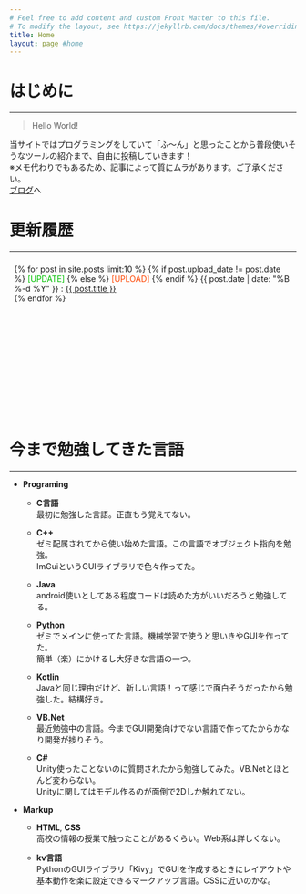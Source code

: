 ```yaml
---
# Feel free to add content and custom Front Matter to this file.
# To modify the layout, see https://jekyllrb.com/docs/themes/#overriding-theme-defaults
title: Home
layout: page #home
---
```

<!-- 更新履歴ボックス -->
<style type="text/css">
    .kousin {
        overflow:auto;
        height:256px;
        padding:8px;
    }
</style>



# はじめに
***
> Hello World!

当サイトではプログラミングをしていて「ふ～ん」と思ったことから普段使いそうなツールの紹介まで、自由に投稿していきます！  
※メモ代わりでもあるため、記事によって質にムラがあります。ご了承ください。  
[ブログ]({{site.baseurl}}/blog/)へ

# 更新履歴
***
<div class="kousin">
    {% for post in site.posts limit:10 %}
    {% if post.upload_date != post.date %}
    <font color="#00C000">[UPDATE]</font>
    {% else %}
    <font color="#ff4500">[UPLOAD]</font>
    {% endif %}
    {{ post.date | date: "%B %-d %Y" }} :   
    <a href="{{site.baseurl}}{{ post.url }}">
      {{ post.title }}
    </a> <br>
    {% endfor %}
</div>

# 今まで勉強してきた言語
***
- **Programing**
    - **C言語**  
        最初に勉強した言語。正直もう覚えてない。

    - **C++**  
        ゼミ配属されてから使い始めた言語。この言語でオブジェクト指向を勉強。  
        ImGuiというGUIライブラリで色々作ってた。

    - **Java**  
        android使いとしてある程度コードは読めた方がいいだろうと勉強してる。

    - **Python**  
        ゼミでメインに使ってた言語。機械学習で使うと思いきやGUIを作ってた。  
        簡単（楽）にかけるし大好きな言語の一つ。

    - **Kotlin**  
        Javaと同じ理由だけど、新しい言語！って感じで面白そうだったから勉強した。結構好き。

    - **VB.Net**  
        最近勉強中の言語。今までGUI開発向けでない言語で作ってたからかなり開発が捗りそう。

    - **C#**  
        Unity使ったことないのに質問されたから勉強してみた。VB.Netとほとんど変わらない。  
        Unityに関してはモデル作るのが面倒で2Dしか触れてない。

- **Markup**
    - **HTML**, **CSS**  
        高校の情報の授業で触ったことがあるくらい。Web系は詳しくない。

    - **kv言語**  
        PythonのGUIライブラリ「Kivy」でGUIを作成するときにレイアウトや基本動作を楽に設定できるマークアップ言語。CSSに近いのかな。